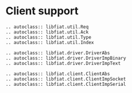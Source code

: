 # Client support

<!--- ==================================================================== --->

```{eval-rst}
.. autoclass:: libfiat.util.Req
.. autoclass:: libfiat.util.Ack
.. autoclass:: libfiat.util.Type
.. autoclass:: libfiat.util.Index

.. autoclass:: libfiat.driver.DriverAbs
.. autoclass:: libfiat.driver.DriverImpBinary
.. autoclass:: libfiat.driver.DriverImpText

.. autoclass:: libfiat.client.ClientAbs
.. autoclass:: libfiat.client.ClientImpSocket
.. autoclass:: libfiat.client.ClientImpSerial
```

<!--- ==================================================================== --->
